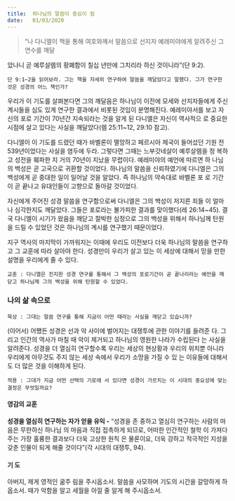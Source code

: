 ```yaml
---
title:  하나님의 말씀이 중심이 됨
date:   01/03/2020
---
```


> <p></p>
> “나 다니엘이 책을 통해 여호와께서 말씀으로 선지자 예레미야에게 알려주신 그 연수를 깨달
았나니 곧 예루살렘의 황폐함이 칠십 년만에 그치리라 하신 것이니라”(단 9:2).

`단 9:1~2을 읽어보라. 그는 책을 자세히 연구하여 말씀을 깨달았다고 말했다. 그가
연구한 것은 성경의 어느 책인가?`

우리가 이 기도를 살펴본다면 그의 깨달음은 하나님이 이전에 모세와 선지자들에게
주신 계시들을 심도 있게 연구한 결과에서 비롯된 것임이 분명해진다. 예레미야서를
보고 자신의 포로 기간이 70년간 지속되라는 것을 알게 된 다니엘은 자신이 역사적으
로 중요한 시점에 살고 있다는 사실을 깨달았다(렘 25:11~12, 29:10 참고).

다니엘이 이 기도를 드렸던 때가 바벨론이 멸망하고 페르시아 제국이 들어섰던 기원
전 539년이었다는 사실을 염두에 두라. 그렇다면 그때는 느부갓네살이 예루살렘을 정
복하고 성전을 훼파한 지 거의 70년이 지났을 무렵이다. 예레미야의 예언에 따르면 하
나님의 백성은 곧 고국으로 귀환할 것이었다. 하나님의 말씀을 신뢰하였기에 다니엘은
그의 백성에게 곧 중대한 일이 일어날 것을 알았다. 즉 하나님의 약속대로 바벨론 포
로 기간이 곧 끝나고 유대인들이 고향으로 돌아갈 것이었다.

자신에게 주어진 성경 말씀을 연구함으로써 다니엘은 그의 백성이 저지른 죄들
이 얼마나 심각한지도 깨달았다. 그들은 포로라는 불가피한 결과를 맞이했다(레
26:14~45). 결국 다니엘이 시기가 왔음을 깨닫고 절박한 심정으로 그의 백성을 위해서
하나님께 탄원을 드릴 수 있었던 것은 하나님의 계시를 연구했기 때문이었다.

지구 역사의 마지막이 가까워지는 이때에 우리도 이전보다 더욱 하나님의 말씀을
연구하고 그 교훈에 따라 살아야 한다. 성경만이 우리가 살고 있는 이 세상에 대해서
믿을 만한 설명을 우리에게 줄 수 있다.

`교훈 : 다니엘은 진지한 성경 연구를 통해서 그 백성의 포로기간이 곧 끝나리라는
예언을 깨닫고 하나님께 그의 백성을 위해 탄원할 수 있었다.`

### 나의 삶 속으로

`묵상 : 그대는 말씀 연구를 통해 지금이 어떤 때라는 사실을 깨닫고 있습니까?`

(이어서) 어쨌든 성경은 선과 악 사이에 벌어지는 대쟁투에 관한 이야기를 들려준
다. 그리고 인간의 역사가 마칠 때 악이 제거되고 하나님의 영원한 나라가 수립된다
는 사실을 알려준다. 성경을 더 열심히 연구할수록 우리는 세상의 현상황과 우리의
위치뿐 아니라 우리에게 아무것도 주지 않는 세상 속에서 우리가 소망을 가질 수 있
는 이유들에 대해서도 더 많은 것을 이해하게 된다.

`적용 : 그대가 지금 어떤 선택의 기로에 서 있다면 성경이 가르치는 이 시대의 중요성에
맞는 결정은 무엇일까요?`

#### 영감의 교훈

**성경을 열심히 연구하는 자가 얻을 유익 -** “성경을 존
중하고 열심히 연구하는 사람의 마음은 무한하신 하나님
의 마음과 직접 접촉하게 되므로, 어떠한 인간적인 철학
이 가져다주는 가장 훌륭한 결과보다 더욱 고상한 원칙
은 물론이요, 더욱 강하고 적극적인 지성을 갖춘 인물이
되게 해줄 것이다”(각 시대의 대쟁투, 94).

#### 기 도

아버지, 제게 영적인 굶주
림을 주시옵소서. 말씀을
사모하며 기도의 시간을
갈망하게 하옵소서. 때가
악함을 알고 세월을 아낄
줄 알게 해 주시옵소서.